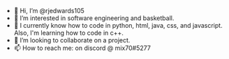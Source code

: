 - 👋 Hi, I’m @rjedwards105
- 👀 I’m interested in software engineering and basketball.
- 🌱 I currently know how to code in python, html, java, css, and javascript. Also, I'm learning how to code in c++.
- 💞️ I’m looking to collaborate on a project.
- 📫 How to reach me: on discord @ mix70#5277

<!---
rjedwards105/rjedwards105 is a ✨ special ✨ repository because its `README.md` (this file) appears on your GitHub profile.
You can click the Preview link to take a look at your changes.
--->
